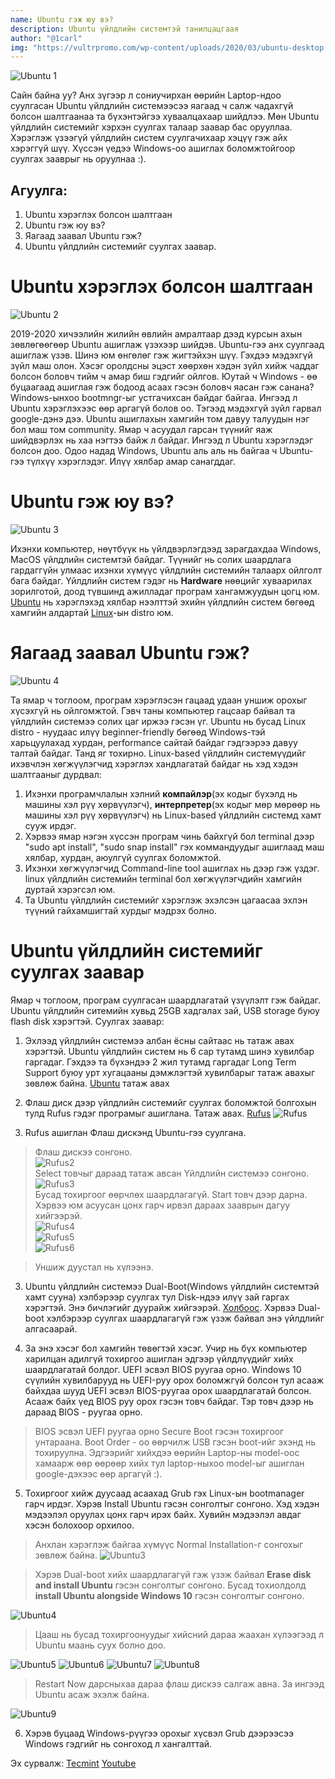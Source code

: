 ```yaml
---
name: Ubuntu гэж юу вэ?
description: Ubuntu үйлдлийн системтэй танилцацгаая
author: "@1carl"
img: "https://vultrpromo.com/wp-content/uploads/2020/03/ubuntu-desktop.jpg"
---
```


![Ubuntu 1](https://vultrpromo.com/wp-content/uploads/2020/03/ubuntu-desktop.jpg)

Сайн байна уу? Анх зүгээр л сониучирхан өөрийн Laptop-ндоо суулгасан Ubuntu үйлдлийн системээсээ яагаад ч салж чадахгүй болсон шалтгаанаа та бүхэнтэйгээ хуваалцахаар шийдлээ. Мөн Ubuntu үйлдлийн системийг хэрхэн суулгах талаар заавар бас орууллаа. Хэрэглэж үзээгүй үйлдлийн систем суулгачихаар хэцүү гэж айх хэрэггүй шүү. Хүссэн үедээ Windows-оо ашиглах боломжтойгоор суулгах зааврыг нь оруулнаа :).

## Агуулга:

1. Ubuntu хэрэглэх болсон шалтгаан
2. Ubuntu гэж юу вэ?
3. Яагаад заавал Ubuntu гэж?
4. Ubuntu үйлдлийн системийг суулгах заавар.

# Ubuntu хэрэглэх болсон шалтгаан

![Ubuntu 2](http://4.bp.blogspot.com/-EWvjyOZ7wZI/Ve7PEXiYSoI/AAAAAAAAB3w/59G-lM7TxS4/s1600/i_love_ubuntu_by_alessio94x-d4gqfk9.jpg)

2019-2020 хичээлийн жилийн өвлийн амралтаар дээд курсын ахын зөвлөгөөгөөр Ubuntu ашиглаж үзэхээр шийдэв. Ubuntu-гээ анх суулгаад ашиглаж үзэв. Шинэ юм өнгөлөг гэж жигтэйхэн шүү. Гэхдээ мэдэхгүй зүйл маш олон. Хэсэг оролдсны эцэст хөөрхөн хэдэн зүйл хийж чаддаг болсон боловч тийм ч амар биш гэдгийг ойлгов. Юутай ч Windows - өө буцаагаад ашиглая гэж бодоод асаах гэсэн боловч яасан гэж санана? Windows-ынхоо bootmngr-ыг устгачихсан байдаг байгаа. Ингээд л Ubuntu хэрэглэхээс өөр аргагүй болов оо. Тэгээд мэдэхгүй зүйл гарвал google-дэнэ дээ. Ubuntu ашиглахын хамгийн том давуу талуудын нэг бол маш том community. Ямар ч асуудал гарсан түүнийг яаж шийдвэрлэх нь хаа нэгтээ байж л байдаг. Ингээд л Ubuntu хэрэглэдэг болсон доо. Одоо надад Windows, Ubuntu аль аль нь байгаа ч Ubuntu-гээ түлхүү хэрэглэдэг. Илүү хялбар амар санагддаг.

# Ubuntu гэж юу вэ?

![Ubuntu 3](https://cdn.shopify.com/s/files/1/0121/0014/1114/articles/ubontu_linux_1200x1200.png?v=1584748049)

Ихэнхи компьютер, нөүтбүүк нь үйлдвэрлэгдээд зарагдахдаа Windows, MacOS үйлдлийн системтэй байдаг. Түүнийг нь солих шаардлага гардаггүйн улмаас ихэнхи хүмүүс үйлдлийн системийн талаарх ойлголт бага байдаг. Үйлдлийн систем гэдэг нь **Hardware** нөөцийг хуваарилах зорилготой, доод түвшинд ажилладаг програм хангамжуудын цогц юм. 
[Ubuntu](https://en.wikipedia.org/wiki/Ubuntu) нь хэрэглэхэд хялбар нээлттэй эхийн үйлдлийн систем бөгөөд хамгийн алдартай [Linux](https://en.wikipedia.org/wiki/Linux)-ын distro юм.

# Яагаад заавал Ubuntu гэж? 

![Ubuntu 4](https://spreadubuntu.org/files/Why_Ubuntu.png)

Та ямар ч тоглоом, програм хэрэглэсэн гацаад удаан уншиж орохыг хүсэхгүй нь ойлгомжтой. Гэвч таны компьютер гацсаар байвал та үйлдлийн системээ солих цаг иржээ гэсэн үг. Ubuntu нь бусад Linux distro - нуудаас илүү beginner-friendly бөгөөд Windows-тэй харьцуулахад хурдан, performance сайтай байдаг гэдгээрээ давуу талтай байдаг. Танд яг тохирно.
Linux-based үйлдлийн системүүдийг ихэвчлэн хөгжүүлэгчид хэрэглэх хандлагатай байдаг нь хэд хэдэн шалтгааныг дурдвал:

1. Ихэнхи програмчлалын хэлний **компайлэр**(эх кодыг бүхэлд нь машины хэл рүү хөрвүүлэгч), **интерпретер**(эх кодыг мөр мөрөөр нь машины хэл рүү хөрвүүлэгч) нь Linux-based үйлдлийн системд хамт сууж ирдэг.
2. Хэрвээ ямар нэгэн хүссэн програм чинь байхгүй бол terminal дээр "sudo apt install", "sudo snap install" гэх коммандуудыг ашиглаад маш хялбар, хурдан, аюулгүй суулгах боломжтой. 
3. Ихэнхи хөгжүүлэгчид Command-line tool ашиглах нь дээр гэж үздэг. linux үйлдлийн системийн terminal бол хөгжүүлэгчдийн хамгийн дуртай хэрэгсэл юм.
4. Та Ubuntu үйлдлийн системийг хэрэглэж эхэлсэн цагаасаа эхлэн түүний гайхамшигтай хурдыг мэдрэх болно. 

# Ubuntu үйлдлийн системийг суулгах заавар

Ямар ч тоглоом, програм суулгасан шаардлагатай үзүүлэлт гэж байдаг. Ubuntu үйлдлийн ситемийн хувьд 25GB хадгалах зай, USB storage буюу flash disk хэрэгтэй. Суулгах заавар:

1. Эхлээд үйлдлийн системээ албан ёсны сайтаас нь татаж авах хэрэгтэй. Ubuntu үйлдлийн систем нь 6 сар тутамд шинэ хувилбар гаргадаг. Гэхдээ та бүхэндээ 2 жил тутамд гаргадаг Long Term Support буюу урт хугацааны дэмжлэгтэй хувилбарыг татаж авахыг зөвлөж байна. [Ubuntu](https://ubuntu.com/download/desktop) татаж авах

2. Флаш диск дээр үйлдлийн системийг суулгах боломжтой болгохын тулд Rufus гэдэг програмыг ашиглана. Татаж авах.
[Rufus](https://sourceforge.net/projects/rufus.mirror/)
![Rufus](https://ucarecdn.com/a6f65c35-0fb4-4c51-b6fe-790df82558f7/-/format/jpeg/-/progressive/yes/-/preview/480x480/)


3. Rufus ашиглан Флаш дискэнд Ubuntu-гээ суулгана. 
>Флаш дискээ сонгоно. <br>
![Rufus2](https://s3.amazonaws.com/cdn.freshdesk.com/data/helpdesk/attachments/production/2043046195529/original/_9YiXMVDAsjaxccCMbXp9d_U8Df49OKmCQ.png?1568126656)<br>
>Select товчыг дараад татаж авсан Үйлдлийн системээ сонгоно. <br>
![Rufus3](https://s3.amazonaws.com/cdn.freshdesk.com/data/helpdesk/attachments/production/2043046196405/original/0Xp-978Us2NzeTjRKbnJmMHjV4katIJwdw.png?1568126821)<br>
>Бусад тохиргоог өөрчлөх шаардлагагүй. Start товч дээр дарна. Хэрвээ юм асуусан цонх гарч ирвэл дараах зааврын дагуу хийгээрэй.<br>
![Rufus4](https://s3.amazonaws.com/cdn.freshdesk.com/data/helpdesk/attachments/production/2043046200686/original/IRcpmirctCclfCrfSBrek_CMzS9yGm4v0Q.png?1568127465)<br>
![Rufus5](https://s3.amazonaws.com/cdn.freshdesk.com/data/helpdesk/attachments/production/2043046201636/original/s4WVCBwFQ_ugEsC1t-OcbCV9aU9mYWCnpw.png?1568127605)<br>
![Rufus6](https://s3.amazonaws.com/cdn.freshdesk.com/data/helpdesk/attachments/production/2043046202579/original/l0t7KqhYed4U5lGi40oCH-FxUqDMfq9_Xg.png?1568127760)<br>

>Уншиж дуустал нь хүлээнэ.

3. Ubuntu үйлдлийн системээ Dual-Boot(Windows үйлдлийн системтэй хамт сууна) хэлбэрээр суулгах тул Disk-ндээ илүү зай гаргах хэрэгтэй. Энэ бичлэгийг дуурайж хийгээрэй. [Холбоос](https://www.youtube.com/watch?v=tJiakVgAtn4). Хэрвээ Dual-boot хэлбэрээр суулгах шаардлагагүй гэж үзэж байвал энэ үйлдлийг алгасаарай. 

4. За энэ хэсэг бол хамгийн төвөгтэй хэсэг. Учир нь бүх компьютер харилцан адилгүй тохиргоо ашиглан эдгээр үйлдлүүдийг хийх шаардлагатай болдог. UEFI эсвэл BIOS руугаа орно. Windows 10 сүүлийн хувилбарууд нь UEFI-руу орох боломжгүй болсон тул асааж байхдаа шууд UEFI эсвэл BIOS-руугаа орох шаардлагатай болсон. Асааж байх үед BIOS руу орох гэсэн товч байдаг. Тэр товч дээр нь дараад BIOS - руугаа орно. 
>BIOS эсвэл UEFI руугаа орно
>Secure Boot гэсэн тохиргоог унтараана.
>Boot Order - оо өөрчилж USB гэсэн boot-ийг эхэнд нь тохируулна. 
Эдгээрийг хийхдээ өөрийн Laptop-ны model-оос хамаарж өөр өөрөөр хийх тул laptop-ныхоо model-ыг ашиглан google-дэхээс өөр аргагүй :). 

5. Тохиргоог хийж дуусаад асаахад Grub гэх Linux-ын bootmanager гарч ирдэг. Хэрэв Install Ubuntu гэсэн сонголтыг сонгоно. Хэд хэдэн мэдээлэл оруулах цонх гарч ирэх байх. Хувийн мэдээлэл авдаг хэсэн болохоор орхилоо.

>Анхлан хэрэглэж байгаа хүмүүс Normal Installation-г сонгохыг зөвлөж байна.
![Ubuntu3](https://www.tecmint.com/wp-content/uploads/2016/04/Ubuntu-Normal-Installation.png)

>Хэрэв Dual-boot хийх шаардлагагүй гэж үзэж байвал **Erase disk and install Ubuntu** гэсэн сонголтыг сонгоно. Бусад тохиолдолд **install Ubuntu alongside Windows 10** гэсэн сонголтыг сонгоно.

![Ubuntu4](https://www.tecmint.com/wp-content/uploads/2016/04/Select-Ubuntu-Installation-Type.png)

>Цааш нь бусад тохиргоонуудыг хийсний дараа жаахан хүлээгээд л Ubuntu маань суух болно доо. 

![Ubuntu5](https://www.tecmint.com/wp-content/uploads/2016/04/Select-City-Location-1.png)
![Ubuntu6](https://www.tecmint.com/wp-content/uploads/2016/04/Create-Ubuntu-User-Account.png)
![Ubuntu7](https://www.tecmint.com/wp-content/uploads/2016/04/Ubuntu-Installation-Process.png)
![Ubuntu8](https://www.tecmint.com/wp-content/uploads/2016/04/Ubuntu-Installation-Completed.png)

> Restart Now дарсныхаа дараа флаш дискээ салгаж авна. За ингээд Ubuntu асаж эхэлж байна.

![Ubuntu9](https://www.tecmint.com/wp-content/uploads/2016/04/Ubuntu-Login.png)

6. Хэрэв буцаад Windows-рүүгээ орохыг хүсвэл Grub дээрээсээ Windows гэдгийг нь сонгоход л хангалттай.

Эх сурвалж: [Tecmint](https://www.tecmint.com/install-ubuntu-alongside-with-windows-dual-boot/) [Youtube](https://www.youtube.com/watch?v=-iSAyiicyQY)